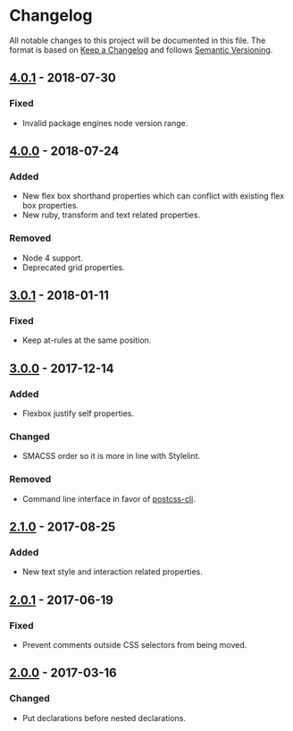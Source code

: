 # Changelog
All notable changes to this project will be documented in this file.
The format is based on [Keep a Changelog](http://keepachangelog.com/en/1.0.0/) and follows [Semantic Versioning](http://semver.org/spec/v2.0.0.html).

## [4.0.1] - 2018-07-30
### Fixed
- Invalid package engines node version range.

## [4.0.0] - 2018-07-24
### Added
- New flex box shorthand properties which can conflict with existing flex box properties.
- New ruby, transform and text related properties.

### Removed
- Node 4 support.
- Deprecated grid properties.

## [3.0.1] - 2018-01-11
### Fixed
- Keep at-rules at the same position.

## [3.0.0] - 2017-12-14
### Added
- Flexbox justify self properties.

### Changed
- SMACSS order so it is more in line with Stylelint.

### Removed
- Command line interface in favor of [postcss-cli](https://github.com/postcss/postcss-cli).

## [2.1.0] - 2017-08-25
### Added
- New text style and interaction related properties.

## [2.0.1] - 2017-06-19
### Fixed
- Prevent comments outside CSS selectors from being moved.

## [2.0.0] - 2017-03-16
### Changed
- Put declarations before nested declarations.

[4.0.1]: https://github.com/Siilwyn/css-declaration-sorter/compare/v4.0.0...v4.0.1
[4.0.0]: https://github.com/Siilwyn/css-declaration-sorter/compare/v3.0.1...v4.0.0
[3.0.1]: https://github.com/Siilwyn/css-declaration-sorter/compare/v3.0.0...v3.0.1
[3.0.0]: https://github.com/Siilwyn/css-declaration-sorter/compare/v2.1.0...v3.0.0
[2.1.0]: https://github.com/Siilwyn/css-declaration-sorter/compare/v2.0.1...v2.1.0
[2.0.1]: https://github.com/Siilwyn/css-declaration-sorter/compare/v2.0.1...v2.0.0
[2.0.0]: https://github.com/Siilwyn/css-declaration-sorter/compare/v1.7.1...v2.0.0
